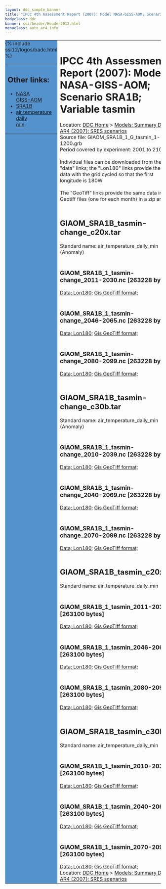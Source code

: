 ```yaml
---
layout: ddc_simple_banner
title: "IPCC 4th Assessment Report (2007): Model NASA-GISS-AOM; Scenario SRA1B; Variable tasmin"
bodyclass: ddc
banner: ssi/header/Header2012.html
menuclass: auto_ar4_info
---
```



<table width="100%" border="0" cellspacing="0" cellpadding="0" style="border-collapse: collapse;">
<tr style="margin:0;padding:0;border:0;">
<td style="margin:0;padding:0;border:0;height:1pt;width:150pt;background:#5492CD;" valign="top" >

<div id="lh-col2" class="auto_ar4_info">
<table class="menumain" bgcolor="#5492CD" cellspacing="0" width="100%" border="0">
<tr><td>
<h2> Other links:</h2>
<ul>
<li><a href="/auto/ar4/model-NASA-GISS-AOM.html">NASA<br/>GISS-AOM</a></li>
<li><a href="/auto/ar4/scenario-SRA1B.html">SRA1B</a></li>
<li><a href="/auto/ar4/var-air_temperature_daily_min.html">air temperature daily<br/> min</a></li>
</ul>
</td></tr>
{% include ssi12/logos/badc.html %}
</table>
</div>
</td>
<td><h1>IPCC 4th Assessment Report (2007): Model NASA-GISS-AOM; Scenario SRA1B; Variable tasmin</h1>

<!-- Breadcrumb1 -->
<div id="breadcrumb1" align="left">
Location: <a href="/index.html">DDC Home</a> > <a href="/sim/gcm_clim/">Models: Summary Data</a>
> <a href="/sim/gcm_clim/SRES_AR4/index.html">AR4 (2007): SRES scenarios</a>
</div>
<!-- End of Breadcrumb1 -->Source file: GIAOM_SRA1B_1_G_tasmin_1-1200.grb
<br/>
Period covered by experiment: 2001 to 2100<br/>
<br/>Individual files can be downloaded from the "data" links; the "Lon180" links provide the same data
         with the grid cycled so that the first longitude is 180W<br/>
<br/>The "GeoTiff" links provide the same data in 12 Geotiff files (one for each month)
          in a zip archive<br/>
<br/><h2>GIAOM_SRA1B_tasmin-change_c20x.tar</h2>
Standard name: air_temperature_daily_min (Anomaly)<br>
<br/><h3>GIAOM_SRA1B_1_tasmin-change_2011-2030.nc [263228 bytes]</h3>
<a href="http://apps.ipcc-data.org/cgi-bin/downl/ar4_nc/tasmin/GIAOM_SRA1B_1_tasmin-change_2011-2030.nc">Data; </a><a href="http://apps.ipcc-data.org/cgi-bin/downl/ar4_nc/tasmin/GIAOM_SRA1B_1_tasmin-change_2011-2030.cyto180.nc"> Lon180</a>; <a href="/cgi-bin/downl/ar4_tif/tasmin/GIAOM_SRA1B_1_tasmin-change_2011-2030.zip">Gis GeoTiff format; </a><br/>
<br/><h3>GIAOM_SRA1B_1_tasmin-change_2046-2065.nc [263228 bytes]</h3>
<a href="http://apps.ipcc-data.org/cgi-bin/downl/ar4_nc/tasmin/GIAOM_SRA1B_1_tasmin-change_2046-2065.nc">Data; </a><a href="http://apps.ipcc-data.org/cgi-bin/downl/ar4_nc/tasmin/GIAOM_SRA1B_1_tasmin-change_2046-2065.cyto180.nc"> Lon180</a>; <a href="/cgi-bin/downl/ar4_tif/tasmin/GIAOM_SRA1B_1_tasmin-change_2046-2065.zip">Gis GeoTiff format; </a><br/>
<br/><h3>GIAOM_SRA1B_1_tasmin-change_2080-2099.nc [263228 bytes]</h3>
<a href="http://apps.ipcc-data.org/cgi-bin/downl/ar4_nc/tasmin/GIAOM_SRA1B_1_tasmin-change_2080-2099.nc">Data; </a><a href="http://apps.ipcc-data.org/cgi-bin/downl/ar4_nc/tasmin/GIAOM_SRA1B_1_tasmin-change_2080-2099.cyto180.nc"> Lon180</a>; <a href="/cgi-bin/downl/ar4_tif/tasmin/GIAOM_SRA1B_1_tasmin-change_2080-2099.zip">Gis GeoTiff format; </a><br/>
<br/><h2>GIAOM_SRA1B_tasmin-change_c30b.tar</h2>
Standard name: air_temperature_daily_min (Anomaly)<br>
<br/><h3>GIAOM_SRA1B_1_tasmin-change_2010-2039.nc [263228 bytes]</h3>
<a href="http://apps.ipcc-data.org/cgi-bin/downl/ar4_nc/tasmin/GIAOM_SRA1B_1_tasmin-change_2010-2039.nc">Data; </a><a href="http://apps.ipcc-data.org/cgi-bin/downl/ar4_nc/tasmin/GIAOM_SRA1B_1_tasmin-change_2010-2039.cyto180.nc"> Lon180</a>; <a href="/cgi-bin/downl/ar4_tif/tasmin/GIAOM_SRA1B_1_tasmin-change_2010-2039.zip">Gis GeoTiff format; </a><br/>
<br/><h3>GIAOM_SRA1B_1_tasmin-change_2040-2069.nc [263228 bytes]</h3>
<a href="http://apps.ipcc-data.org/cgi-bin/downl/ar4_nc/tasmin/GIAOM_SRA1B_1_tasmin-change_2040-2069.nc">Data; </a><a href="http://apps.ipcc-data.org/cgi-bin/downl/ar4_nc/tasmin/GIAOM_SRA1B_1_tasmin-change_2040-2069.cyto180.nc"> Lon180</a>; <a href="/cgi-bin/downl/ar4_tif/tasmin/GIAOM_SRA1B_1_tasmin-change_2040-2069.zip">Gis GeoTiff format; </a><br/>
<br/><h3>GIAOM_SRA1B_1_tasmin-change_2070-2099.nc [263228 bytes]</h3>
<a href="http://apps.ipcc-data.org/cgi-bin/downl/ar4_nc/tasmin/GIAOM_SRA1B_1_tasmin-change_2070-2099.nc">Data; </a><a href="http://apps.ipcc-data.org/cgi-bin/downl/ar4_nc/tasmin/GIAOM_SRA1B_1_tasmin-change_2070-2099.cyto180.nc"> Lon180</a>; <a href="/cgi-bin/downl/ar4_tif/tasmin/GIAOM_SRA1B_1_tasmin-change_2070-2099.zip">Gis GeoTiff format; </a><br/>
<br/><h2>GIAOM_SRA1B_tasmin_c20x.tar</h2>
Standard name: air_temperature_daily_min<br>
<br/><h3>GIAOM_SRA1B_1_tasmin_2011-2030.nc [263100 bytes]</h3>
<a href="http://apps.ipcc-data.org/cgi-bin/downl/ar4_nc/tasmin/GIAOM_SRA1B_1_tasmin_2011-2030.nc">Data; </a><a href="http://apps.ipcc-data.org/cgi-bin/downl/ar4_nc/tasmin/GIAOM_SRA1B_1_tasmin_2011-2030.cyto180.nc"> Lon180</a>; <a href="/cgi-bin/downl/ar4_tif/tasmin/GIAOM_SRA1B_1_tasmin_2011-2030.zip">Gis GeoTiff format; </a><br/>
<br/><h3>GIAOM_SRA1B_1_tasmin_2046-2065.nc [263100 bytes]</h3>
<a href="http://apps.ipcc-data.org/cgi-bin/downl/ar4_nc/tasmin/GIAOM_SRA1B_1_tasmin_2046-2065.nc">Data; </a><a href="http://apps.ipcc-data.org/cgi-bin/downl/ar4_nc/tasmin/GIAOM_SRA1B_1_tasmin_2046-2065.cyto180.nc"> Lon180</a>; <a href="/cgi-bin/downl/ar4_tif/tasmin/GIAOM_SRA1B_1_tasmin_2046-2065.zip">Gis GeoTiff format; </a><br/>
<br/><h3>GIAOM_SRA1B_1_tasmin_2080-2099.nc [263100 bytes]</h3>
<a href="http://apps.ipcc-data.org/cgi-bin/downl/ar4_nc/tasmin/GIAOM_SRA1B_1_tasmin_2080-2099.nc">Data; </a><a href="http://apps.ipcc-data.org/cgi-bin/downl/ar4_nc/tasmin/GIAOM_SRA1B_1_tasmin_2080-2099.cyto180.nc"> Lon180</a>; <a href="/cgi-bin/downl/ar4_tif/tasmin/GIAOM_SRA1B_1_tasmin_2080-2099.zip">Gis GeoTiff format; </a><br/>
<br/><h2>GIAOM_SRA1B_tasmin_c30b.tar</h2>
Standard name: air_temperature_daily_min<br>
<br/><h3>GIAOM_SRA1B_1_tasmin_2010-2039.nc [263100 bytes]</h3>
<a href="http://apps.ipcc-data.org/cgi-bin/downl/ar4_nc/tasmin/GIAOM_SRA1B_1_tasmin_2010-2039.nc">Data; </a><a href="http://apps.ipcc-data.org/cgi-bin/downl/ar4_nc/tasmin/GIAOM_SRA1B_1_tasmin_2010-2039.cyto180.nc"> Lon180</a>; <a href="/cgi-bin/downl/ar4_tif/tasmin/GIAOM_SRA1B_1_tasmin_2010-2039.zip">Gis GeoTiff format; </a><br/>
<br/><h3>GIAOM_SRA1B_1_tasmin_2040-2069.nc [263100 bytes]</h3>
<a href="http://apps.ipcc-data.org/cgi-bin/downl/ar4_nc/tasmin/GIAOM_SRA1B_1_tasmin_2040-2069.nc">Data; </a><a href="http://apps.ipcc-data.org/cgi-bin/downl/ar4_nc/tasmin/GIAOM_SRA1B_1_tasmin_2040-2069.cyto180.nc"> Lon180</a>; <a href="/cgi-bin/downl/ar4_tif/tasmin/GIAOM_SRA1B_1_tasmin_2040-2069.zip">Gis GeoTiff format; </a><br/>
<br/><h3>GIAOM_SRA1B_1_tasmin_2070-2099.nc [263100 bytes]</h3>
<a href="http://apps.ipcc-data.org/cgi-bin/downl/ar4_nc/tasmin/GIAOM_SRA1B_1_tasmin_2070-2099.nc">Data; </a><a href="http://apps.ipcc-data.org/cgi-bin/downl/ar4_nc/tasmin/GIAOM_SRA1B_1_tasmin_2070-2099.cyto180.nc"> Lon180</a>; <a href="/cgi-bin/downl/ar4_tif/tasmin/GIAOM_SRA1B_1_tasmin_2070-2099.zip">Gis GeoTiff format; </a><br/>
<!-- Breadcrumb2 -->
<div id="breadcrumb2" align="left">
Location: <a href="/index.html">DDC Home</a> > <a href="/sim/gcm_clim/">Models: Summary Data</a>
> <a href="/sim/gcm_clim/SRES_AR4/index.html">AR4 (2007): SRES scenarios</a>
</div>
<!-- End of Breadcrumb2 --></td></tr></table>
